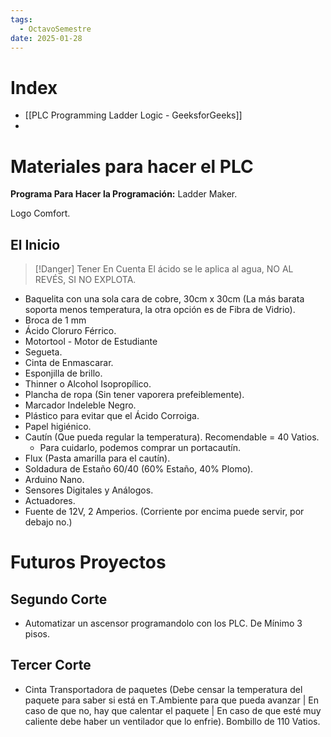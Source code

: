 ```yaml
---
tags:
  - OctavoSemestre
date: 2025-01-28
---
```

# Index
- [[PLC Programming Ladder Logic - GeeksforGeeks]]
- 


# Materiales para hacer el PLC

**Programa Para Hacer la Programación:** Ladder Maker.

Logo Comfort.

## El Inicio

>[!Danger] Tener En Cuenta
El ácido se le aplica al agua, NO AL REVÉS, SI NO EXPLOTA.

- Baquelita con una sola cara de cobre, 30cm x 30cm (La más barata soporta menos temperatura, la otra opción es de Fibra de Vidrio).
- Broca de 1 mm
- Ácido Cloruro Férrico. 
- Motortool - Motor de Estudiante
- Segueta.
- Cinta de Enmascarar.
- Esponjilla de brillo.
- Thinner o Alcohol Isopropílico.
- Plancha de ropa (Sin tener vaporera prefeiblemente).
- Marcador Indeleble Negro.
- Plástico para evitar que el Ácido Corroiga.
- Papel higiénico.
- Cautín (Que pueda regular la temperatura). Recomendable = 40 Vatios.
	- Para cuidarlo, podemos comprar un portacautín.
- Flux (Pasta amarilla para el cautín).
- Soldadura de Estaño 60/40 (60% Estaño, 40% Plomo).
- Arduino Nano.
- Sensores Digitales y Análogos.
- Actuadores.
- Fuente de 12V, 2 Amperios. (Corriente por encima puede servir, por debajo no.)


# Futuros Proyectos
## Segundo Corte

- Automatizar un ascensor programandolo con los PLC. De Mínimo 3 pisos.

## Tercer Corte

- Cinta Transportadora de paquetes (Debe censar la temperatura del paquete para saber si está en T.Ambiente para que pueda avanzar | En caso de que no, hay que calentar el paquete | En caso de que esté muy caliente debe haber un ventilador que lo enfrie). Bombillo de 110 Vatios.